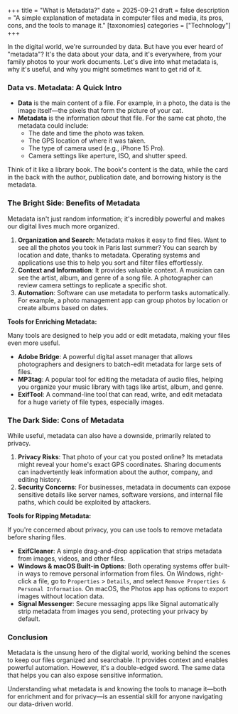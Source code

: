 +++
title = "What is Metadata?"
date = 2025-09-21
draft = false
description = "A simple explanation of metadata in computer files and media, its pros, cons, and the tools to manage it."
[taxonomies]
categories = ["Technology"]
+++

In the digital world, we're surrounded by data. But have you ever heard of "metadata"? It's the data about your data, and it's everywhere, from your family photos to your work documents. Let's dive into what metadata is, why it's useful, and why you might sometimes want to get rid of it.

### Data vs. Metadata: A Quick Intro

- **Data** is the main content of a file. For example, in a photo, the data is the image itself—the pixels that form the picture of your cat.
- **Metadata** is the information *about* that file. For the same cat photo, the metadata could include:
    - The date and time the photo was taken.
    - The GPS location of where it was taken.
    - The type of camera used (e.g., iPhone 15 Pro).
    - Camera settings like aperture, ISO, and shutter speed.

Think of it like a library book. The book's content is the data, while the card in the back with the author, publication date, and borrowing history is the metadata.

### The Bright Side: Benefits of Metadata

Metadata isn't just random information; it's incredibly powerful and makes our digital lives much more organized.

1.  **Organization and Search**: Metadata makes it easy to find files. Want to see all the photos you took in Paris last summer? You can search by location and date, thanks to metadata. Operating systems and applications use this to help you sort and filter files effortlessly.
2.  **Context and Information**: It provides valuable context. A musician can see the artist, album, and genre of a song file. A photographer can review camera settings to replicate a specific shot.
3.  **Automation**: Software can use metadata to perform tasks automatically. For example, a photo management app can group photos by location or create albums based on dates.

**Tools for Enriching Metadata:**

Many tools are designed to help you add or edit metadata, making your files even more useful.

- **Adobe Bridge**: A powerful digital asset manager that allows photographers and designers to batch-edit metadata for large sets of files.
- **MP3tag**: A popular tool for editing the metadata of audio files, helping you organize your music library with tags like artist, album, and genre.
- **ExifTool**: A command-line tool that can read, write, and edit metadata for a huge variety of file types, especially images.

### The Dark Side: Cons of Metadata

While useful, metadata can also have a downside, primarily related to privacy.

1.  **Privacy Risks**: That photo of your cat you posted online? Its metadata might reveal your home's exact GPS coordinates. Sharing documents can inadvertently leak information about the author, company, and editing history.
2.  **Security Concerns**: For businesses, metadata in documents can expose sensitive details like server names, software versions, and internal file paths, which could be exploited by attackers.

**Tools for Ripping Metadata:**

If you're concerned about privacy, you can use tools to remove metadata before sharing files.

- **ExifCleaner**: A simple drag-and-drop application that strips metadata from images, videos, and other files.
- **Windows & macOS Built-in Options**: Both operating systems offer built-in ways to remove personal information from files. On Windows, right-click a file, go to `Properties` > `Details`, and select `Remove Properties & Personal Information`. On macOS, the Photos app has options to export images without location data.
- **Signal Messenger**: Secure messaging apps like Signal automatically strip metadata from images you send, protecting your privacy by default.

### Conclusion

Metadata is the unsung hero of the digital world, working behind the scenes to keep our files organized and searchable. It provides context and enables powerful automation. However, it's a double-edged sword. The same data that helps you can also expose sensitive information.

Understanding what metadata is and knowing the tools to manage it—both for enrichment and for privacy—is an essential skill for anyone navigating our data-driven world.
